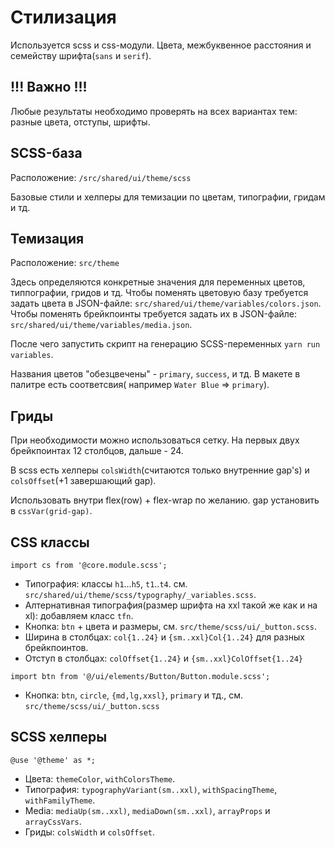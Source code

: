 # Стилизация

Используется scss и css-модули. Цвета, межбуквенное расстояния и семейству шрифта(`sans` и `serif`).

## !!! Важно !!!

Любые результаты необходимо проверять на всех вариантах тем: разные цвета, отступы, шрифты.

## SCSS-база

Расположение: `/src/shared/ui/theme/scss`

Базовые стили и хелперы для темизации по цветам, типографии, гридам и тд.

## Темизация

Расположение: `src/theme`

Здесь определяются конкретные значения для переменных цветов, типпографии, гридов и тд.
Чтобы поменять цветовую базу требуется задать цвета в JSON-файле: `src/shared/ui/theme/variables/colors.json`.
Чтобы поменять брейкпоинты требуется задать их в JSON-файле: `src/shared/ui/theme/variables/media.json`.

После чего запустить скрипт на генерацию SCSS-переменных `yarn run variables`.

Названия цветов "обезцвечены" - `primary`, `success`, и тд. В макете в палитре есть соответсвия(
например `Water Blue` => `primary`).

## Гриды

При необходимости можно использоваться сетку. На первых двух брейкпоинтах 12 столбцов, дальше - 24.

В scss есть хелперы `colsWidth`(считаются только внутренние gap's) и `colsOffset`(+1 завершающий gap).

Использовать внутри flex(row) + flex-wrap по желанию. gap установить в `cssVar(grid-gap)`.

## CSS классы

`import cs from '@core.module.scss';`

- Типография: классы `h1`...`h5`, `t1`..`t4`. см. `src/shared/ui/theme/scss/typography/_variables.scss`.
- Алтернативная типография(размер шрифта на xxl такой же как и на xl): добавляем класс `tfn`.
- Кнопка: `btn` + цвета и размеры, см. `src/theme/scss/ui/_button.scss`.
- Ширина в столбцах: `col{1..24}` и `{sm..xxl}Col{1..24}` для разных брейкпоинтов.
- Отступ в столбцах: `colOffset{1..24}` и `{sm..xxl}ColOffset{1..24}`

`import btn from '@/ui/elements/Button/Button.module.scss';`

- Кнопка: `btn`, `circle`, `{md,lg,xxsl}`, `primary` и тд., см. `src/theme/scss/ui/_button.scss`

## SCSS хелперы

`@use '@theme' as *;`

- Цвета: `themeColor`, `withColorsTheme`.
- Типография: `typographyVariant(sm..xxl)`, `withSpacingTheme`, `withFamilyTheme`.
- Media: `mediaUp(sm..xxl)`, `mediaDown(sm..xxl)`, `arrayProps` и `arrayCssVars`.
- Гриды: `colsWidth` и `colsOffset`.
